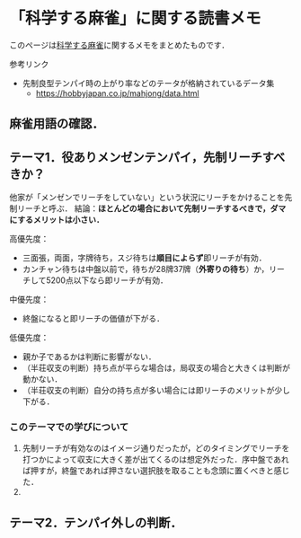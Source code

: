 # 「科学する麻雀」に関する読書メモ
このページは[科学する麻雀](https://hobbyjapan.co.jp/mahjong/)に関するメモをまとめたものです．

参考リンク
- 先制良型テンパイ時の上がり率などのテータが格納されているデータ集
    - https://hobbyjapan.co.jp/mahjong/data.html

## 麻雀用語の確認．

## テーマ1．役ありメンゼンテンパイ，先制リーチすべきか？
他家が「メンゼンでリーチをしていない」という状況にリーチをかけることを先制リーチと呼ぶ．
結論：**ほとんどの場合において先制リーチするべきで，ダマにするメリットは小さい．**


高優先度：
- 三面張，両面，字牌待ち，スジ待ちは**順目によらず**即リーチが有効．
- カンチャン待ちは中盤以前で，待ちが28牌37牌（**外寄りの待ち**）か，リーチして5200点以下なら即リーチが有効．


中優先度：
- 終盤になると即リーチの価値が下がる．

低優先度：
- 親か子であるかは判断に影響がない．
- （半荘収支の判断）持ち点が平らな場合は，局収支の場合と大きくは判断が動かない．
- （半荘収支の判断）自分の持ち点が多い場合には即リーチのメリットが少し下がる．


### このテーマでの学びについて
1. 先制リーチが有効なのはイメージ通りだったが，どのタイミングでリーチを打つかによって収支に大きく差が出てくるのは想定外だった．序中盤であれば押すが，終盤であれば押さない選択肢を取ることも念頭に置くべきと感じた．
2. 


## テーマ2．テンパイ外しの判断．

